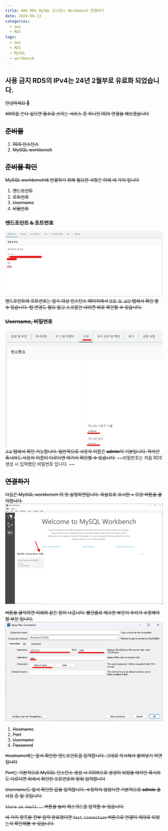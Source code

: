 ```yaml
---
title: AWS RDS MySQL 인스턴스 Workbench 연결하기
date: 2024-08-13
categories:
  - aws
  - RDS
tags:
  - aws
  - RDS
  - MySQL
  - workbench
---
```

## **사용 금지 RDS의 IPv4는 24년 2월부로 유료화 되었습니다.**

~~안녕하세요 🐸~~

~~AWS를 쓴다 싶으면 필수로 쓰이는 서비스 중 하나인 RDS 연결을 해보겠습니다~~

## ~~준비물~~
1. ~~RDS 인스턴스~~
2. ~~MySQL workbench~~

## ~~준비물 확인~~

~~MySQL workbench에 연결하기 위해 필요한 사항은 아래 네 가지 입니다~~
1. ~~엔드포인트~~
2. ~~포트번호~~
3. ~~Username~~
4. ~~비밀번호~~


### ~~엔드포인트 & 포트번호~~
![](assets/img/screenshot/Pasted%20image%2020240813153004.png)  
~~엔드포인트와 포트번호는 접속 대상 인스턴스 페이지에서 `연결 및 보안` 탭에서 확인 할 수 있습니다.  탭 변경도 필요 없고 스크롤만 내리면 바로 확인할 수 있습니다.~~

### ~~Username, 비밀번호~~

![](assets/img/screenshot/Pasted%20image%2020240813153558.png)  
~~`구성` 탭에서 확인 가능합니다. 일반적으로 사용자 이름은 **admin**이 기본입니다.  하지만 혹시라도 사용자 이름이 다르다면 여기서 확인할 수 있습니다.~~
~~비밀번호는 처음 RDS 생성 시 입력했던 비밀번호 입니다. ~~

## ~~연결하기~~
~~다음은 MySQL workbench 의 첫 실행화면입니다. 화살표로 표시한 **+** 모양 버튼을 클릭합니다.~~
![](assets/img/screenshot/Pasted%20image%2020240813153841.png) 

~~버튼을 클릭하면 아래와 같은 창이 나옵니다.  빨간줄로 체크한 부분이 우리가 수정해야할 부분 입니다.~~
![](assets/img/screenshot/Pasted%20image%2020240813153205.png)  

1. ~~Hostname~~
2. ~~Port~~
3. ~~Username~~
4. ~~Password~~

~~Hostname에는 앞서 확인한 엔드포인트를 입력합니다.  그대로 복사해서 붙여넣기 하면 됩니다~~  

~~Port는 기본적으로 MySQL 인스턴스 생성 시 3306으로 생성이 되었을 테지만 혹시라도 다르다면 위에서 확인한 포트번호와 맞춰 입력합니다~~  

~~Username도 앞서 확인한 값을 입력합니다. 수정하지 않았다면 기본적으로 **admin** 을 사용 중 일 것입니다.~~  

~~`Store in Vault...` 버튼을 눌러 패스워드를 입력할 수 있습니다.~~

~~네 가지 항목을 전부 입력 완료했다면 `Test Connection` 버튼으로 연결이 제대로 되었는지 확인해볼 수 있습니다.~~